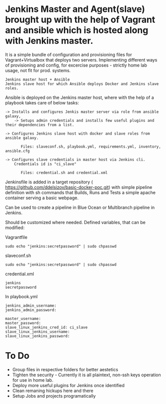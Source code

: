 # Jenkins Master and Agent(slave) brought up with the help of Vagrant and ansible which is hosted along with Jenkins master.



It is a simple bundle of configuration and provisioning files for Vagrant+Virtualbox that deploys two servers.
Implementing different ways of provisioning and config, for excercise purposes - strictly home lab usage, not fit for prod. systems.

    Jenkins master host + Ansible
    Jenkins slave host for which Ansible deploys Docker and Jenkins slave roles.

Ansible is deployed on the Jenkins master host, where with the help of a playbook takes care of below tasks:

    -> Installs and configures Jenkis master server via role from ansible galaxy, 
        -> Setups admin credentials and installs few useful plugins and their dependencies from a list.

    -> Configures Jenkins slave host with docker and slave roles from ansible galaxy.
    
           Files: slaveconf.sh, playbook.yml, requirements.yml, inventory, ansible.cfg

    -> Configures slave credentials in master host via Jenkins cli.
        Credentials id is "ci_slave" 
        
           Files: credential.sh and credential.xml

Jenkinsfile is added in a target repository ( https://github.com/ddelsizov/basic-docker-poc.git) with simple pipeline definition with sh commands that Builds, Runs and Tests a simple apache container serving a basic webpage.

Can be used to create a pipeline in Blue Ocean or Multibranch pipeline in Jenkins.

Should be customized where needed.
Defined variables, that can be modified:

Vagrantfile

    sudo echo "jenkins:secretpassword" | sudo chpasswd

slaveconf.sh

    sudo echo "jenkins:secretpassword" | sudo chpasswd

credential.xml

    jenkins
    secretpassword

In playbook.yml

    jenkins_admin_username:
    jenkins_admin_password:

    master_username:
    master_password:
    slave_linux_jenkins_cred_id: ci_slave
    slave_linux_jenkins_username:
    slave_linux_jenkins_password:


# To Do

- Group files in respective folders for better aestetics
- Tighten the security - Currently it is all plaintext, non-ssh keys operation for use in home lab.
- Deploy more useful plugins for Jenkins once identified
- Clean remaning hickups here and there
- Setup Jobs and projects programatically



